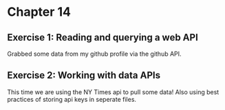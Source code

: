# Chapter 14
## Exercise 1: Reading and querying a web API
Grabbed some data from my github profile via the github API.

## Exercise 2: Working with data APIs
This time we are using the NY Times api to pull some data!
Also using best practices of storing api keys in seperate files.